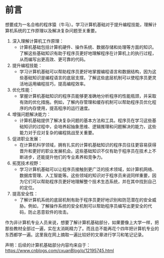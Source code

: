 # 前言



想要成为一名合格的程序猿（牛马）。学习计算机基础对于提升编程技能，理解计算机系统的工作原理以及解决复杂问题至关重要。

1. 深入理解计算机工作原理：
   - 计算机基础包括计算机硬件、操作系统、数据存储和处理等方面的知识。了解这些基础知识有助于程序员更好地理解程序在计算机上的执行过程，从而编写出更高效、更可靠的代码。
2. 提升编程技能：
   - 学习计算机基础可以帮助程序员更好地掌握编程语言和数据结构，因为这些基础知识是编程语言的底层支撑。了解这些底层机制可以使程序员更灵活地运用编程技巧，提高编程效率。
3. 优化性能：
   - 掌握计算机基础知识的程序员能够更准确地分析程序的性能瓶颈，并采取有效的优化措施。例如，了解内存管理和缓存机制可以帮助程序员优化程序的内存使用，提高程序的运行速度。
4. 增强问题解决能力：
   - 计算机基础提供了解决复杂问题的基本方法和工具。程序员在学习这些基础知识的过程中，会培养起抽象思维、逻辑推理和问题解决的能力，这些能力对于应对复杂的编程挑战至关重要。
5. 促进职业发展：
   - 在计算机科学领域，拥有扎实的计算机基础知识的程序员往往更容易获得晋升和更好的职业发展机会。这些基础知识不仅有助于程序员在技术上不断进步，还能提升他们的专业素养和竞争力。
6. 拓宽技术视野：
   - 学习计算机基础可以让程序员接触到更广泛的技术领域，如计算机网络、数据库管理、人工智能等。这些领域的知识对于程序员来说同样重要，因为它们可以帮助程序员更好地理解整个技术生态系统，并在其中找到自己的定位。
7. 提高安全性：
   - 了解计算机系统的底层机制有助于程序员更好地识别和防范潜在的安全威胁。例如，了解操作系统的安全机制可以帮助程序员编写出更安全的代码，防止恶意软件的攻击。

作为非计算机专业人员来说，想要了解计算机基础部分，如果要像上大学一样，把那些教材全部过一遍，实在太消耗精力了。而且总不能再花个四年把计算机专业的东西都学一遍。这里我在网上摘取一遍比较好的文章进行学习和笔记记录。

声明：后续的计算机基础部分内容均来自于：https://www.cnblogs.com/cxuanBlog/p/12195745.html